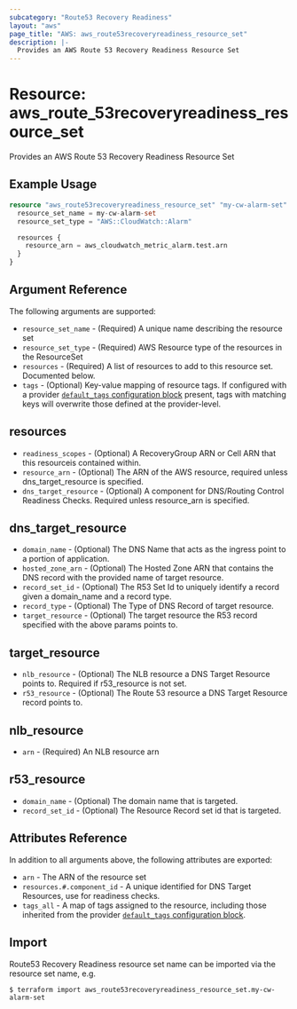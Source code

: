 ```yaml
---
subcategory: "Route53 Recovery Readiness"
layout: "aws"
page_title: "AWS: aws_route53recoveryreadiness_resource_set"
description: |-
  Provides an AWS Route 53 Recovery Readiness Resource Set
---
```


# Resource: aws_route_53recoveryreadiness_resource_set

Provides an AWS Route 53 Recovery Readiness Resource Set

## Example Usage

```terraform
resource "aws_route53recoveryreadiness_resource_set" "my-cw-alarm-set" {
  resource_set_name = my-cw-alarm-set
  resource_set_type = "AWS::CloudWatch::Alarm"

  resources {
    resource_arn = aws_cloudwatch_metric_alarm.test.arn
  }
}
```

## Argument Reference

The following arguments are supported:

* `resource_set_name` - (Required) A unique name describing the resource set
* `resource_set_type` - (Required) AWS Resource type of the resources in the ResourceSet
* `resources` - (Required) A list of resources to add to this resource set. Documented below.
* `tags` - (Optional) Key-value mapping of resource tags. If configured with a provider [`default_tags` configuration block](/docs/providers/aws/index.html#default_tags-configuration-block) present, tags with matching keys will overwrite those defined at the provider-level.

## resources

* `readiness_scopes` - (Optional) A RecoveryGroup ARN or Cell ARN that this resourceis contained within.
* `resource_arn` - (Optional) The ARN of the AWS resource, required unless dns_target_resource is specified.
* `dns_target_resource` - (Optional) A component for DNS/Routing Control Readiness Checks. Required unless resource_arn is specified.

## dns_target_resource

* `domain_name` - (Optional) The DNS Name that acts as the ingress point to a portion of application.
* `hosted_zone_arn` - (Optional) The Hosted Zone ARN that contains the DNS record with the provided name of target resource.
* `record_set_id` - (Optional) The R53 Set Id to uniquely identify a record given a domain_name and a record type.
* `record_type` - (Optional) The Type of DNS Record of target resource.
* `target_resource` - (Optional) The target resource the R53 record specified with the above params points to.

## target_resource

* `nlb_resource` - (Optional) The NLB resource a DNS Target Resource points to. Required if r53_resource is not set.
* `r53_resource` - (Optional) The Route 53 resource a DNS Target Resource record points to.

## nlb_resource

* `arn` - (Required) An NLB resource arn

## r53_resource

* `domain_name` - (Optional) The domain name that is targeted.
* `record_set_id` - (Optional) The Resource Record set id that is targeted.

## Attributes Reference

In addition to all arguments above, the following attributes are exported:

* `arn` - The ARN of the resource set
* `resources.#.component_id` - A unique identified for DNS Target Resources, use for readiness checks.
* `tags_all` - A map of tags assigned to the resource, including those inherited from the provider [`default_tags` configuration block](/docs/providers/aws/index.html#default_tags-configuration-block).

## Import

Route53 Recovery Readiness resource set name can be imported via the resource set name, e.g.

```
$ terraform import aws_route53recoveryreadiness_resource_set.my-cw-alarm-set
```
